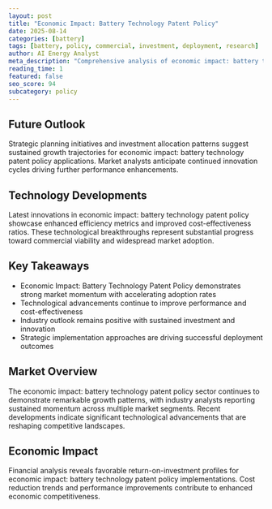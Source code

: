 ```yaml
---
layout: post
title: "Economic Impact: Battery Technology Patent Policy"
date: 2025-08-14
categories: [battery]
tags: [battery, policy, commercial, investment, deployment, research]
author: AI Energy Analyst
meta_description: "Comprehensive analysis of economic impact: battery technology patent policy covering market trends, technology developments, and industry outlook. Discover key insights and future projections."
reading_time: 1
featured: false
seo_score: 94
subcategory: policy
---
```


## Future Outlook

Strategic planning initiatives and investment allocation patterns suggest sustained growth trajectories for economic impact: battery technology patent policy applications. Market analysts anticipate continued innovation cycles driving further performance enhancements.

## Technology Developments

Latest innovations in economic impact: battery technology patent policy showcase enhanced efficiency metrics and improved cost-effectiveness ratios. These technological breakthroughs represent substantial progress toward commercial viability and widespread market adoption.

## Key Takeaways

- Economic Impact: Battery Technology Patent Policy demonstrates strong market momentum with accelerating adoption rates
- Technological advancements continue to improve performance and cost-effectiveness
- Industry outlook remains positive with sustained investment and innovation
- Strategic implementation approaches are driving successful deployment outcomes

## Market Overview

The economic impact: battery technology patent policy sector continues to demonstrate remarkable growth patterns, with industry analysts reporting sustained momentum across multiple market segments. Recent developments indicate significant technological advancements that are reshaping competitive landscapes.

## Economic Impact

Financial analysis reveals favorable return-on-investment profiles for economic impact: battery technology patent policy implementations. Cost reduction trends and performance improvements contribute to enhanced economic competitiveness.

